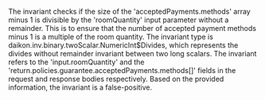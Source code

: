 The invariant checks if the size of the 'acceptedPayments.methods' array minus 1 is divisible by the 'roomQuantity' input parameter without a remainder. This is to ensure that the number of accepted payment methods minus 1 is a multiple of the room quantity. The invariant type is daikon.inv.binary.twoScalar.NumericInt$Divides, which represents the divides without remainder invariant between two long scalars. The invariant refers to the 'input.roomQuantity' and the 'return.policies.guarantee.acceptedPayments.methods[]' fields in the request and response bodies respectively. Based on the provided information, the invariant is a false-positive.
